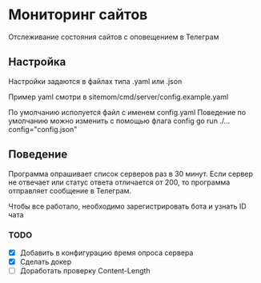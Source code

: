 # Мониторинг сайтов
Отслеживание состояния сайтов с оповещением в Телеграм

## Настройка
Настройки задаются в файлах типа .yaml или .json

Пример yaml смотри в sitemom/cmd/server/config.example.yaml

По умолчанию исполуется файл с именем config.yaml
Поведение по умолчанию можно изменить с помощью флага config
go run ./... config="config.json"

## Поведение
Программа опрашивает список серверов раз в 30 минут. Если сервер не отвечает или статус ответа отличается от 200,
то программа отправляет сообщение в Телеграм.

Чтобы все работало, необходимо зарегистрировать бота и узнать ID чата

### TODO
- [x] Добавить в конфигурацию время опроса сервера
- [x] Сделать докер
- [ ] Доработать проверку Content-Length
